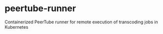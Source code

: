 # peertube-runner
Containerized PeerTube runner for remote execution of transcoding jobs in Kubernetes
